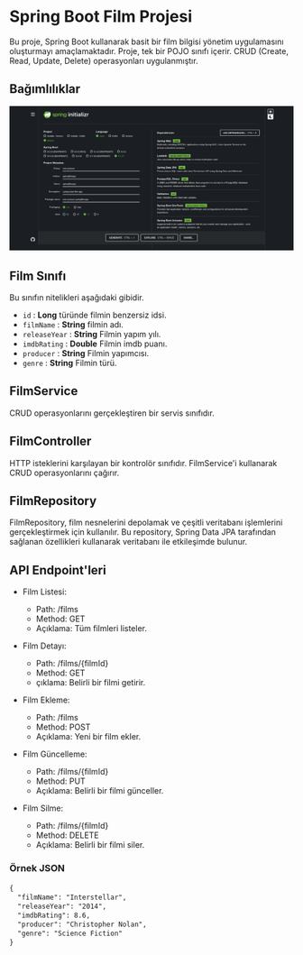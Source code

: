 # Spring Boot Film Projesi
Bu proje, Spring Boot kullanarak basit bir film bilgisi yönetim uygulamasını oluşturmayı amaçlamaktadır. Proje, tek bir POJO sınıfı içerir. CRUD (Create, Read, Update, Delete) operasyonları uygulanmıştır.

## Bağımlılıklar
![spring_init](spring_init.png)

## Film Sınıfı
Bu sınıfın nitelikleri aşağıdaki gibidir.

* `id` : **Long** türünde filmin benzersiz idsi.
* `filmName` : **String** filmin adı.
* `releaseYear` : **String** Filmin yapım yılı.
* `imdbRating` : **Double** Filmin imdb puanı.
* `producer` : **String** Filmin yapımcısı.
* `genre` : **String** Filmin türü.

## FilmService
CRUD operasyonlarını gerçekleştiren bir servis sınıfıdır.

## FilmController

HTTP isteklerini karşılayan bir kontrolör sınıfıdır. FilmService'i kullanarak CRUD operasyonlarını çağırır.

## FilmRepository
FilmRepository, film nesnelerini depolamak ve çeşitli veritabanı işlemlerini gerçekleştirmek için kullanılır. Bu repository, Spring Data JPA tarafından sağlanan özellikleri kullanarak veritabanı ile etkileşimde bulunur.

## API Endpoint'leri

- Film Listesi:
    - Path: /films
    - Method: GET
    - Açıklama: Tüm filmleri listeler.

- Film Detayı:
    - Path: /films/{filmId}
    - Method: GET
    - çıklama: Belirli bir filmi getirir.

- Film Ekleme:
    - Path: /films
    - Method: POST
    - Açıklama: Yeni bir film ekler.

- Film Güncelleme:
    - Path: /films/{filmId}
    - Method: PUT
    - Açıklama: Belirli bir filmi günceller.

- Film Silme:
    - Path: /films/{filmId}
    - Method: DELETE
    - Açıklama: Belirli bir filmi siler.

### Örnek JSON

```
{
  "filmName": "Interstellar",
  "releaseYear": "2014",
  "imdbRating": 8.6,
  "producer": "Christopher Nolan",
  "genre": "Science Fiction"
}
```